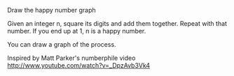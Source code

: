 Draw the happy number graph

Given an integer n, square its digits and add them together. 
Repeat with that number. 
If you end up at 1, n is a happy number.

You can draw a graph of the process.

Inspired by Matt Parker's numberphile video http://www.youtube.com/watch?v=_DpzAvb3Vk4
